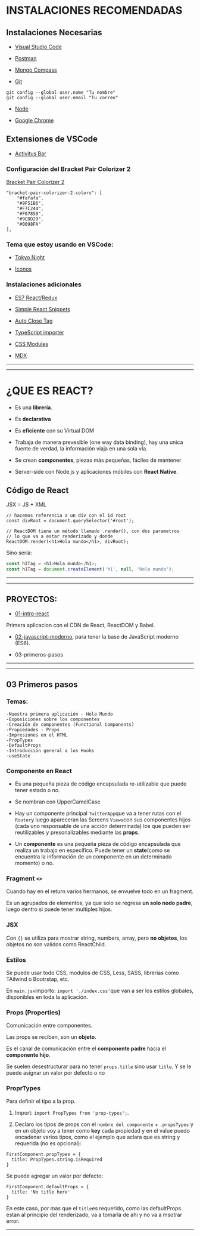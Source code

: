 
# INSTALACIONES RECOMENDADAS

## Instalaciones Necesarias

- [Visual Studio Code](https://code.visualstudio.com/)

- [Postman](https://www.postman.com/downloads/)

- [Mongo Compass](https://www.mongodb.com/try/download/compass)

- [Git](https://git-scm.com/)
```
git config --global user.name "Tu nombre"
git config --global user.email "Tu correo"
```

- [Node](https://nodejs.org/es/)

- [Google Chrome](https://www.google.com.mx/intl/es-419/chrome/?brand=CHBD&gclid=Cj0KCQiAtrnuBRDXARIsABiN-7AAMm13Ae3KDIib46Laxfe6tzD_w4yvDdpq5XsPw1eNlOkZ_0-3x3IaAvLEEALw_wcB&gclsrc=aw.ds)


## Extensiones de VSCode

- [Activitus Bar](https://marketplace.visualstudio.com/items?itemName=Gruntfuggly.activitusbar)

### Configuración del Bracket Pair Colorizer 2

[Bracket Pair Colorizer 2](https://marketplace.visualstudio.com/items?itemName=CoenraadS.bracket-pair-colorizer-2)
```
"bracket-pair-colorizer-2.colors": [
    "#fafafa",
    "#9F51B6",
    "#F7C244",
    "#F07850",
    "#9CDD29",
    "#0098FA"
],
```
### Tema que estoy usando en VSCode:

- [Tokyo Night](https://marketplace.visualstudio.com/items?itemName=enkia.tokyo-night)

- [Iconos](https://marketplace.visualstudio.com/items?itemName=PKief.material-icon-theme)

### Instalaciones adicionales

- [ES7 React/Redux](https://marketplace.visualstudio.com/items?itemName=dsznajder.es7-react-js-snippets)

- [Simple React Snippets](https://marketplace.visualstudio.com/items?itemName=burkeholland.simple-react-snippets)

- [Auto Close Tag](https://marketplace.visualstudio.com/items?itemName=formulahendry.auto-close-tag)

- [TypeScript importer](https://marketplace.visualstudio.com/items?itemName=pmneo.tsimporter)

- [CSS Modules](https://marketplace.visualstudio.com/items?itemName=clinyong.vscode-css-modules)

- [MDX](https://marketplace.visualstudio.com/items?itemName=silvenon.mdx)

---
---

# ¿QUE ES REACT?

- Es una **librería**.

- Es **declarativa**

- Es **eficiente** con su Virtual DOM

- Trabaja de manera prevesible (one way data binding), hay una unica fuente de verdad, la información viaja en una sola vía.

- Se crean **componentes**, piezas más pequeñas, fáciles de mantener

- Server-side con Node.js y aplicaciones móbiles con **React Native**.

## Código de React

JSX = JS + XML

```JSX
// hacemos referencia a un div con el id root
const divRoot = document.querySelector('#root');

// ReactDOM tiene un método llamado .render(), con dos parametros
// lo que va a estar renderizado y donde
ReactDOM.render(<h1>Hola mundo</h1>, divRoot);
```

Sino sería:

```JavaScript
const h1Tag = <h1>Hola mundo</h1>;
const h1Tag = document.createElement('h1', null, 'Hola mundo');
```

---
---

## PROYECTOS:

- [01-intro-react](https://github.com/eugenia1984/react-y-react-pro/tree/main/react/01-intro-react)

Primera aplicacion con el CDN de React, ReactDOM y Babel.

- [02-javascript-moderno](https://github.com/eugenia1984/react-y-react-pro/tree/main/react/02-javascript-moderno), para tener la base de JavaScript moderno (ES6).

- 03-primeros-pasos

---
---

## 03 Primeros pasos

### Temas:

```
-Nuestra primera aplicación - Hola Mundo
-Exposiciones sobre los componentes
-Creación de componentes (Functional Components)
-Propiedades - Props
-Impresiones en el HTML
-PropTypes
-DefaultProps
-Introducción general a los Hooks
-useState
```

### Componente en React

- Es una pequeña pieza de código encapsulada re-utilizable que puede tener estado o no.

- Se nombran con UpperCamelCase

- Hay un componente principal `TwitterApp`que va a tener rutas con el  `Router`y luego apareceran las Screens `Views`con sus componentes hijos (cada uno responsable de una acción determinada) los que pueden ser reutilizables y presonalizables mediante las **props**.

- Un **componente** es una pequeña pieza de código encapsulada que realiza un trabajo en específico. Puede tener un **state**(como se encuentra la información de un componente en un determinado momento) o no.

### Fragment `<>`

Cuando hay en el return varios hermanos, se envuelve todo en un fragment.

Es un agrupados de elementos, ya que solo se regresa **un solo nodo padre**, luego dentro si puede tener multiples hijos.


### JSX

Con `{}` se utiliza para mostrar string, numbers, array, pero **no objetos**, los objetos no son validos como ReactChild.


### Estilos

Se puede usar todo CSS, modulos de CSS, Less, SASS, librerias como TAilwind o Bootrstap, etc.

En `main.jsx`importo: `import './index.css'`que van a ser los estilos globales, disponibles en toda la aplicación.

### Props (Properties)

Comunicación entre componentes.

Las props se reciben, son un **objeto**.

Es el canal de comunicación entre el **componente padre** hacia el **componente hijo**.

Se suelen desestructurar para no tener `props.title` sino usar `title`. Y se le puede asignar un valor por defecto o no

### ProprTypes

Para definir el tipo a la prop.

1. Import: `import PropTypes from 'prop-types';`.

2. Declaro los tipos de props con el `nombre del componente` + `.propsTypes` y en un objeto voy a tener como **key** cada propiedad y en el value puedo encadenar varios tipos, como el ejemplo que aclara que es string y requerida (no es opcional):

```JSX
FirstComponent.propTypes = {
  title: PropTypes.string.isRequired
}
```


Se puede agregar un valor por defecto:

```JSX
FirstComponent.defaultProps = {
  title: 'No title here'
}
```
En este caso, por mas que el `title`es requerido, como las defaultProps estan al principio del renderizado, va a tomarla de ahi y no va a msotrar error.

---